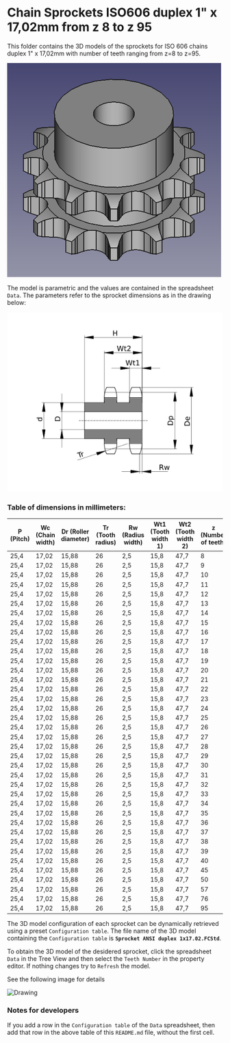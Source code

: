 # Chain Sprockets ISO606 duplex 1" x 17,02mm from z 8 to z 95

This folder contains the 3D models of the sprockets for ISO 606 chains duplex 1" x 17,02mm with number of teeth ranging from z=8 to z=95.

![Image](screenshot.png "Sprocket Duplex")

The model is parametric and the values are contained in the spreadsheet `Data`.
The parameters refer to the sprocket dimensions as in the drawing below:

![Drawing](drawing.png "Drawing")

### Table of dimensions in millimeters:

P (Pitch)|Wc (Chain width)|Dr (Roller diameter)|Tr (Tooth radius)|Rw (Radius width)|Wt1 (Tooth width 1)|Wt2 (Tooth width 2)|z (Number of teeth)|De (External Diameter)|Dp (pitch diameter)|d (Hub diameter)|D (Hole diameter)|H (Total height)
---|---|---|---|---|---|---|---|---|---|---|---|---
25,4|17,02|15,88|26|2,5|15,8|47,7|8|77|66,37|42|16|65
25,4|17,02|15,88|26|2,5|15,8|47,7|9|85|74,27|50|16|65
25,4|17,02|15,88|26|2,5|15,8|47,7|10|93|82,19|56|16|65
25,4|17,02|15,88|26|2,5|15,8|47,7|11|101,5|90,14|64|20|70
25,4|17,02|15,88|26|2,5|15,8|47,7|12|109|98,14|72|20|70
25,4|17,02|15,88|26|2,5|15,8|47,7|13|117|106,12|80|20|70
25,4|17,02|15,88|26|2,5|15,8|47,7|14|125|114,15|88|20|70
25,4|17,02|15,88|26|2,5|15,8|47,7|15|133|122,17|96|20|70
25,4|17,02|15,88|26|2,5|15,8|47,7|16|141|130,2|104|20|70
25,4|17,02|15,88|26|2,5|15,8|47,7|17|149|138,22|112|20|70
25,4|17,02|15,88|26|2,5|15,8|47,7|18|157|146,28|120|20|70
25,4|17,02|15,88|26|2,5|15,8|47,7|19|165,2|154,33|128|20|70
25,4|17,02|15,88|26|2,5|15,8|47,7|20|173,2|162,38|130|20|70
25,4|17,02|15,88|26|2,5|15,8|47,7|21|181,2|170,43|130|25|70
25,4|17,02|15,88|26|2,5|15,8|47,7|22|189,3|178,48|130|25|70
25,4|17,02|15,88|26|2,5|15,8|47,7|23|197,5|186,53|130|25|70
25,4|17,02|15,88|26|2,5|15,8|47,7|24|205,5|194,59|130|25|70
25,4|17,02|15,88|26|2,5|15,8|47,7|25|213,5|202,66|130|25|70
25,4|17,02|15,88|26|2,5|15,8|47,7|26|221,6|210,72|130|25|70
25,4|17,02|15,88|26|2,5|15,8|47,7|27|229,6|218,79|130|25|70
25,4|17,02|15,88|26|2,5|15,8|47,7|28|237,7|226,85|130|25|70
25,4|17,02|15,88|26|2,5|15,8|47,7|29|245,8|234,92|130|25|70
25,4|17,02|15,88|26|2,5|15,8|47,7|30|254|243|130|25|70
25,4|17,02|15,88|26|2,5|15,8|47,7|31|262|251,08|140|25|70
25,4|17,02|15,88|26|2,5|15,8|47,7|32|270|259,13|140|25|70
25,4|17,02|15,88|26|2,5|15,8|47,7|33|278,5|267,21|140|25|70
25,4|17,02|15,88|26|2,5|15,8|47,7|34|287|275,28|140|25|70
25,4|17,02|15,88|26|2,5|15,8|47,7|35|296,2|283,36|140|25|70
25,4|17,02|15,88|26|2,5|15,8|47,7|36|304,6|291,44|140|25|70
25,4|17,02|15,88|26|2,5|15,8|47,7|37|312,6|299,51|140|25|70
25,4|17,02|15,88|26|2,5|15,8|47,7|38|320,7|307,59|140|25|70
25,4|17,02|15,88|26|2,5|15,8|47,7|39|328,8|315,67|140|25|70
25,4|17,02|15,88|26|2,5|15,8|47,7|40|336,9|323,75|140|25|70
25,4|17,02|15,88|26|2,5|15,8|47,7|45|377|364,12|150|25|80
25,4|17,02|15,88|26|2,5|15,8|47,7|50|417,4|404,52|150|25|80
25,4|17,02|15,88|26|2,5|15,8|47,7|57|474|461,08|160|25|90
25,4|17,02|15,88|26|2,5|15,8|47,7|76|627|614,64|160|25|90
25,4|17,02|15,88|26|2,5|15,8|47,7|95|781,1|768,22|160|25|116

The 3D model configuration of each sprocket can be dynamically retrieved using a preset `Configuration table`.
The file name of the 3D model containing the `Configuration table` is **`Sprocket ANSI duplex 1x17.02.FCStd`**.

To obtain the 3D model of the desidered sprocket, click the spreadsheet `Data` in the Tree View and then select the `Teeth Number` in the property editor. If nothing changes try to `Refresh` the model.

See the following image for details

![Drawing](https://github.com/FreeCAD/FreeCAD-library/raw/master/Mechanical%20Parts/Chains/Plate%20Wheel/ISO%20606/Simplex%201%20½%20x%201/configuration.png)

### Notes for developers
If you add a row in the `Configuration table` of the `Data` spreadsheet, then add that row in the above table of this `README.md` file, without the first cell.
